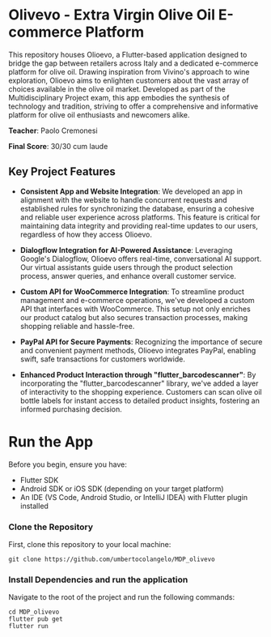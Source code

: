 # Olivevo - Extra Virgin Olive Oil E-commerce Platform

This repository houses Olioevo, a Flutter-based application designed to bridge the gap between retailers across Italy and a dedicated e-commerce platform for olive oil. Drawing inspiration from Vivino's approach to wine exploration, Olioevo aims to enlighten customers about the vast array of choices available in the olive oil market. Developed as part of the Multidisciplinary Project exam, this app embodies the synthesis of technology and tradition, striving to offer a comprehensive and informative platform for olive oil enthusiasts and newcomers alike.

**Teacher**: Paolo Cremonesi

**Final Score**: 30/30 cum laude


## Key Project Features

- **Consistent App and Website Integration**: We developed an app in alignment with the website to handle concurrent requests and established rules for synchronizing the database, ensuring a cohesive and reliable user experience across platforms. This feature is critical for maintaining data integrity and providing real-time updates to our users, regardless of how they access Olioevo.

- **Dialogflow Integration for AI-Powered Assistance**: Leveraging Google's Dialogflow, Olioevo offers real-time, conversational AI support. Our virtual assistants guide users through the product selection process, answer queries, and enhance overall customer service.

- **Custom API for WooCommerce Integration**: To streamline product management and e-commerce operations, we've developed a custom API that interfaces with WooCommerce. This setup not only enriches our product catalog but also secures transaction processes, making shopping reliable and hassle-free.

- **PayPal API for Secure Payments**: Recognizing the importance of secure and convenient payment methods, Olioevo integrates PayPal, enabling swift, safe transactions for customers worldwide.

- **Enhanced Product Interaction through "flutter_barcodescanner"**: By incorporating the "flutter_barcodescanner" library, we've added a layer of interactivity to the shopping experience. Customers can scan olive oil bottle labels for instant access to detailed product insights, fostering an informed purchasing decision.

# Run the App
Before you begin, ensure you have:
- Flutter SDK
- Android SDK or iOS SDK (depending on your target platform)
- An IDE (VS Code, Android Studio, or IntelliJ IDEA) with Flutter plugin installed

### Clone the Repository

First, clone this repository to your local machine:

```shell
git clone https://github.com/umbertocolangelo/MDP_olivevo
```
### Install Dependencies and run the application

Navigate to the root of the project and run the following commands:

```shell
cd MDP_olivevo
flutter pub get
flutter run
```


